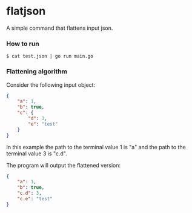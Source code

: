 # flatjson

A simple command that flattens input json.

### How to run

```shell
$ cat test.json | go run main.go
```

### Flattening algorithm

Consider the following input object:

```json
{
    "a": 1,
    "b": true,
    "c": {
        "d": 3,
        "e": "test"
    }
}
```

In this example the path to the terminal value 1 is "a" and the path to the
terminal value 3 is "c.d".

The program will output the flattened version:

```json
{
    "a": 1,
    "b": true,
    "c.d": 3,
    "c.e": "test"
}
```